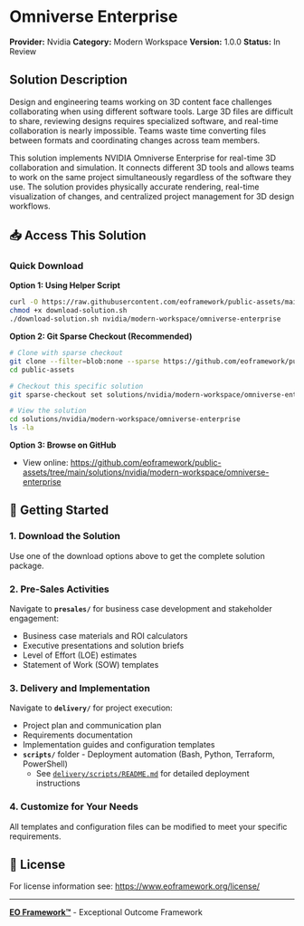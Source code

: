 # Omniverse Enterprise

**Provider:** Nvidia
**Category:** Modern Workspace
**Version:** 1.0.0
**Status:** In Review

## Solution Description

Design and engineering teams working on 3D content face challenges collaborating when using different software tools. Large 3D files are difficult to share, reviewing designs requires specialized software, and real-time collaboration is nearly impossible. Teams waste time converting files between formats and coordinating changes across team members.

This solution implements NVIDIA Omniverse Enterprise for real-time 3D collaboration and simulation. It connects different 3D tools and allows teams to work on the same project simultaneously regardless of the software they use. The solution provides physically accurate rendering, real-time visualization of changes, and centralized project management for 3D design workflows.


## 📥 Access This Solution

### Quick Download

**Option 1: Using Helper Script**
```bash
curl -O https://raw.githubusercontent.com/eoframework/public-assets/main/download-solution.sh
chmod +x download-solution.sh
./download-solution.sh nvidia/modern-workspace/omniverse-enterprise
```

**Option 2: Git Sparse Checkout (Recommended)**
```bash
# Clone with sparse checkout
git clone --filter=blob:none --sparse https://github.com/eoframework/public-assets.git
cd public-assets

# Checkout this specific solution
git sparse-checkout set solutions/nvidia/modern-workspace/omniverse-enterprise

# View the solution
cd solutions/nvidia/modern-workspace/omniverse-enterprise
ls -la
```

**Option 3: Browse on GitHub**
- View online: https://github.com/eoframework/public-assets/tree/main/solutions/nvidia/modern-workspace/omniverse-enterprise

## 🚀 Getting Started

### 1. Download the Solution
Use one of the download options above to get the complete solution package.

### 2. Pre-Sales Activities
Navigate to **`presales/`** for business case development and stakeholder engagement:
- Business case materials and ROI calculators
- Executive presentations and solution briefs
- Level of Effort (LOE) estimates
- Statement of Work (SOW) templates

### 3. Delivery and Implementation
Navigate to **`delivery/`** for project execution:
- Project plan and communication plan
- Requirements documentation
- Implementation guides and configuration templates
- **`scripts/`** folder - Deployment automation (Bash, Python, Terraform, PowerShell)
  - See [`delivery/scripts/README.md`](delivery/scripts/README.md) for detailed deployment instructions

### 4. Customize for Your Needs
All templates and configuration files can be modified to meet your specific requirements.

## 📄 License

For license information see: <a href="https://www.eoframework.org/license/" target="_blank">https://www.eoframework.org/license/</a>

---

**<a href="https://eoframework.org" target="_blank">EO Framework™</a>** - Exceptional Outcome Framework
